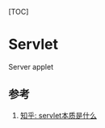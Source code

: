 [TOC]

# Servlet

Server applet

## 参考

1. [知乎: servlet本质是什么](https://www.zhihu.com/question/21416727)
